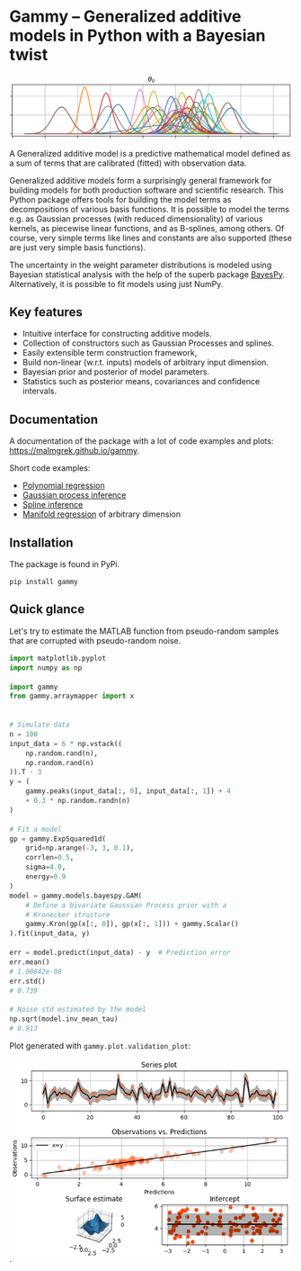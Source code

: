# Gammy – Generalized additive models in Python with a Bayesian twist

![](./doc/source/cover.png "Cover")

A Generalized additive model is a predictive mathematical model defined as a sum
of terms that are calibrated (fitted) with observation data. 

Generalized additive models form a surprisingly general framework for building
models for both production software and scientific research. This Python package
offers tools for building the model terms as decompositions of various basis
functions. It is possible to model the terms e.g. as Gaussian processes (with
reduced dimensionality) of various kernels, as piecewise linear functions, and
as B-splines, among others. Of course, very simple terms like lines and
constants are also supported (these are just very simple basis functions).

The uncertainty in the weight parameter distributions is modeled using Bayesian
statistical analysis with the help of the superb package
[BayesPy](http://www.bayespy.org/index.html). Alternatively, it is possible to
fit models using just NumPy.

## Key features

- Intuitive interface for constructing additive models.
- Collection of constructors such as Gaussian Processes and splines.
- Easily extensible term construction framework, 
- Build non-linear (w.r.t. inputs) models of arbitrary input dimension.
- Bayesian prior and posterior of model parameters.
- Statistics such as posterior means, covariances and confidence intervals.


## Documentation

A documentation of the package with a lot of code examples and plots:
<https://malmgrek.github.io/gammy>.

Short code examples:
- [Polynomial regression](https://malmgrek.github.io/gammy/walkthrough.html#polynomial-regression)
- [Gaussian process inference](https://malmgrek.github.io/gammy/walkthrough.html#one-dimensional-gaussian-process-models)
- [Spline inference](https://malmgrek.github.io/gammy/walkthrough.html#spline-regression)
- [Manifold regression](https://malmgrek.github.io/gammy/walkthrough.html#multivariate-formulae) of arbitrary dimension


## Installation

The package is found in PyPi.

``` shell
pip install gammy
```


## Quick glance

Let's try to estimate the MATLAB function from pseudo-random samples that are
corrupted with pseudo-random noise. 

``` python
import matplotlib.pyplot
import numpy as np

import gammy
from gammy.arraymapper import x


# Simulate data
n = 100
input_data = 6 * np.vstack((
    np.random.rand(n),
    np.random.rand(n)
)).T - 3
y = (
    gammy.peaks(input_data[:, 0], input_data[:, 1]) + 4 
    + 0.3 * np.random.randn(n)
)

# Fit a model
gp = gammy.ExpSquared1d(
    grid=np.arange(-3, 3, 0.1),
    corrlen=0.5,
    sigma=4.0,
    energy=0.9
)
model = gammy.models.bayespy.GAM(
    # Define a bivariate Gaussian Process prior with a
    # Kronecker structure
    gammy.Kron(gp(x[:, 0]), gp(x[:, 1])) + gammy.Scalar()
).fit(input_data, y)

err = model.predict(input_data) - y  # Prediction error
err.mean()
# 1.00842e-08
err.std()
# 0.739

# Noise std estimated by the model
np.sqrt(model.inv_mean_tau)
# 0.913

```

Plot generated with `gammy.plot.validation_plot`:

![Validation plots](./doc/source/quick.png "Validation")
`

<!-- ## To-be-added features -->

<!-- - **TODO** Quick model template functions (e.g. splines, GPs) -->
<!-- - **TODO** Shorter overview and examples in README. Other docs inside `docs`. -->
<!-- - **TODO** Support indicator models in plotting -->
<!-- - **TODO** Fixed ordering for GP related basis functions. -->
<!-- - **TODO** Hyperpriors for model parameters – Start from diagonal precisions. -->
<!--            Instead of `(μ, Λ)` pairs, the arguments could be just -->
<!--            BayesPy node. -->
<!-- - **TODO** Support non-linear GAM models. -->
<!-- - **TODO** Multi-dimensional observations. -->
<!-- - **TODO** Dynamically changing models. -->

